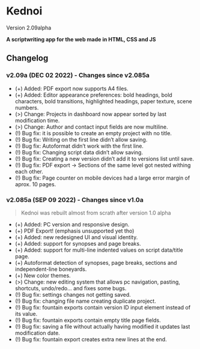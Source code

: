 # Kednoi
Version 2.09alpha

**A scriptwriting app for the web made in HTML, CSS and JS**

## Changelog

### v2.09a (DEC 02 2022) - Changes since v2.085a
- (+) Added: PDF export now supports A4 files.
- (+) Added: Editor appearance preferences: bold headings, bold characters, bold transitions, highlighted headings, paper texture, scene numbers.
- (>) Change: Projects in dashboard now appear sorted by last modification time.
- (>) Change: Author and contact input fields are now multiline.
- (!) Bug fix: it is possible to create an empty project with no title.
- (!) Bug fix: Writing on the first line didn’t allow saving.
- (!) Bug fix: Autoformat didn’t work with the first line.
- (!) Bug fix: Changing script data didn’t allow saving.
- (!) Bug fix: Creating a new version didn’t add it to versions list until save.
- (!) Bug fix: PDF export → Sections of the same level got nested withing each other.
- (!) Bug fix: Page counter on mobile devices had a large error margin of aprox. 10 pages.

### v2.085a (SEP 09 2022) - Changes since v1.0a
  > Kednoi was rebuilt almost from scrath after version 1.0 alpha 
- (+) Added: PC version and responsive design.
- (+) PDF Export! (emphasis unsupported yet tho)
- (+) Added: new redesigned UI and visual identity.
- (+) Added: support for synopses and page breaks.
- (+) Added: support for multi-line indented values on script data/title page.
- (+) Autoformat detection of synopses, page breaks, sections and independent-line boneyards.
- (+) New color themes.
- (>) Change: new editing system that allows pc navigation, pasting, shortcuts, undo/redo… and fixes some bugs.
- (!) Bug fix: settings changes not getting saved.
- (!) Bug fix: changing file name creating duplicate project.
- (!) Bug fix: fountain exports contain version ID input element instead of its value.
- (!) Bug fix: fountain exports contain empty title page fields.
- (!) Bug fix: saving a file without actually having modified it updates last modification date.
- (!) Bug fix: fountain export creates extra new lines at the end.
